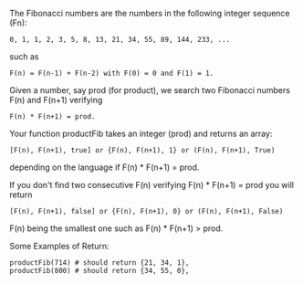 The Fibonacci numbers are the numbers in the following integer sequence (Fn):

    0, 1, 1, 2, 3, 5, 8, 13, 21, 34, 55, 89, 144, 233, ...

such as

    F(n) = F(n-1) + F(n-2) with F(0) = 0 and F(1) = 1.

Given a number, say prod (for product), we search two Fibonacci numbers F(n) and F(n+1) verifying

    F(n) * F(n+1) = prod.

Your function productFib takes an integer (prod) and returns an array:

    [F(n), F(n+1), true] or {F(n), F(n+1), 1} or (F(n), F(n+1), True)
    
depending on the language if F(n) * F(n+1) = prod.

If you don't find two consecutive F(n) verifying F(n) * F(n+1) = prod you will return

    [F(n), F(n+1), false] or {F(n), F(n+1), 0} or (F(n), F(n+1), False)
    
F(n) being the smallest one such as F(n) * F(n+1) > prod.

Some Examples of Return:

    productFib(714) # should return {21, 34, 1}, 
    productFib(800) # should return {34, 55, 0},        
    